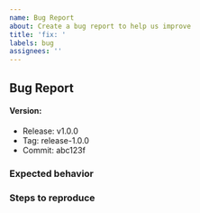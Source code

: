 ```yaml
---
name: Bug Report
about: Create a bug report to help us improve
title: 'fix: '
labels: bug
assignees: ''
---
```


## Bug Report

#### Version:

- Release: v1.0.0
- Tag: release-1.0.0
- Commit: abc123f

<!-- Please specify the commit or tag version. -->

### Expected behavior

<!-- Describe what the behavior would be without the bug. -->

### Steps to reproduce

<!--  Please explain the steps required to duplicate the issue,
especially if you can provide a sample application. -->
